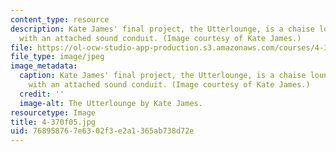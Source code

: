 ```yaml
---
content_type: resource
description: Kate James' final project, the Utterlounge, is a chaise lounge designed
  with an attached sound conduit. (Image courtesy of Kate James.)
file: https://ol-ocw-studio-app-production.s3.amazonaws.com/courses/4-370-interrogative-design-workshop-fall-2005/768958767e6302f3e2a1365ab738d72e_4-370f05.jpg
file_type: image/jpeg
image_metadata:
  caption: Kate James' final project, the Utterlounge, is a chaise lounge designed
    with an attached sound conduit. (Image courtesy of Kate James.)
  credit: ''
  image-alt: The Utterlounge by Kate James.
resourcetype: Image
title: 4-370f05.jpg
uid: 76895876-7e63-02f3-e2a1-365ab738d72e
---
```

